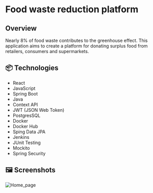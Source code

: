 # Food waste reduction platform

## Overview
Nearly 8% of food waste contributes to the greenhouse effect. This application aims to create a platform for donating surplus food from retailers, consumers and supermarkets.


## 📦 Technologies 

* React
* JavaScript
* Spring Boot
* Java
* Context API
* JWT (JSON Web Token)
* PostgresSQL
* Docker
* Docker Hub
* Sping Data JPA
* Jenkins
* JUnit Testing
* Mockito
* Spring Security

## 🖼️ Screenshots 

![Home_page](https://github.com/user-attachments/assets/a77f512d-92f6-4493-8f5f-274d0b438acc)
